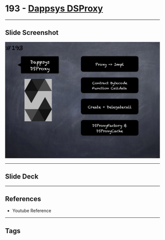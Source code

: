 # 193 - [Dappsys DSProxy](Dappsys%20DSProxy.md)


___
## Slide Screenshot
![193.png](../images/solidity201/193.png)
___
## Slide Deck

___
## References
- Youtube Reference
___
## Tags